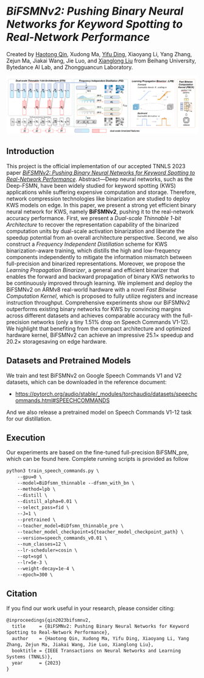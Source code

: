 # *BiFSMNv2: Pushing Binary Neural Networks for Keyword Spotting to Real-Network Performance*

Created by [Haotong Qin](https://htqin.github.io/), Xudong Ma, [Yifu Ding](https://yifu-ding.github.io/), Xiaoyang Li, Yang Zhang, Zejun Ma, Jiakai Wang, Jie Luo, and [Xianglong Liu](https://xlliu-beihang.github.io/) from Beihang University, Bytedance AI Lab, and Zhongguancun Laboratory.

![loading-ag-172](./overview.png)

## Introduction

This project is the official implementation of our accepted TNNLS 2023 paper [*BiFSMNv2: Pushing Binary Neural Networks for Keyword Spotting to Real-Network Performance*](https://arxiv.org/abs/2211.06987). Abstract—Deep neural networks, such as the Deep-FSMN, have been widely studied for keyword spotting (KWS) applications while suffering expensive computation and storage. Therefore, network compression technologies like binarization are studied to deploy KWS models on edge. In this paper, we present a strong yet efficient binary neural network for KWS, namely **BiFSMNv2**, pushing it to the real-network accuracy performance. First, we present a *Dual-scale Thinnable 1-bit Architecture* to recover the representation capability of the binarized computation units by dual-scale activation binarization and liberate the speedup potential from an overall architecture perspective. Second, we also construct a *Frequency Independent Distillation* scheme for KWS binarization-aware training, which distills the high and low-frequency components independently to mitigate the information mismatch between full-precision and binarized representations. Moreover, we propose the *Learning Propagation Binarizer*, a general and efficient binarizer that enables the forward and backward propagation of binary KWS networks to be continuously improved through learning. We implement and deploy the BiFSMNv2 on ARMv8 real-world hardware with a novel *Fast Bitwise Computation Kernel*, which is proposed to fully utilize registers and increase instruction throughput. Comprehensive experiments show our BiFSMNv2 outperforms existing binary networks for KWS by convincing margins across different datasets and achieves comparable accuracy with the full-precision networks (only a tiny $1.51\%$ drop on Speech Commands V1-12). We highlight that benefiting from the compact architecture and optimized hardware kernel, BiFSMNv2 can achieve an impressive $25.1\times$ speedup and $20.2\times$ storagesaving on edge hardware.

## Datasets and Pretrained Models

We train and test BiFSMNv2 on Google Speech Commands V1 and V2 datasets, which can be downloaded in the reference document:

- https://pytorch.org/audio/stable/_modules/torchaudio/datasets/speechcommands.html#SPEECHCOMMANDS

And we also release a pretrained model on Speech Commands V1-12 task for our distillation.

## Execution

Our experiments are based on the fine-tuned full-precision BiFSMN_pre, which can be found here. Complete running scripts is provided as follow

```shell
python3 train_speech_commands.py \
    --gpu=0 \
    --model=BiDfsmn_thinnable --dfsmn_with_bn \
    --method=lpb \
    --distill \
    --distill_alpha=0.01 \
    --select_pass=fid \
    --J=1 \
    --pretrained \
    --teacher_model=BiDfsmn_thinnable_pre \
    --teacher_model_checkpoint=${teacher_model_checkpoint_path} \
    --version=speech_commands_v0.01 \
    --num_classes=12 \
    --lr-scheduler=cosin \
    --opt=sgd \
    --lr=5e-3 \
    --weight-decay=1e-4 \
    --epoch=300 \
```

## Citation

If you find our work useful in your research, please consider citing:

```shell
@inproceedings{qin2023bifsmnv2,
  title     = {BiFSMNv2: Pushing Binary Neural Networks for Keyword Spotting to Real-Network Performance},
  author    = {Haotong Qin, Xudong Ma, Yifu Ding, Xiaoyang Li, Yang Zhang, Zejun Ma, Jiakai Wang, Jie Luo, Xianglong Liu},
  booktitle = {IEEE Transactions on Neural Networks and Learning Systems (TNNLS)},
  year      = {2023}
}
```

